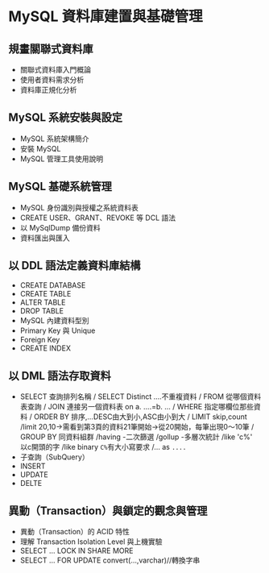 # MySQL 資料庫建置與基礎管理

## 規畫關聯式資料庫
  - 關聯式資料庫入門概論
  - 使用者資料需求分析
  - 資料庫正規化分析

## MySQL 系統安裝與設定
  - MySQL 系統架構簡介
  - 安裝 MySQL 
  - MySQL 管理工具使用說明
   
## MySQL 基礎系統管理
  - MySQL 身份識別與授權之系統資料表
  - CREATE USER、GRANT、REVOKE 等 DCL 語法
  - 以 MySqlDump 備份資料
  - 資料匯出與匯入

## 以 DDL 語法定義資料庫結構
  - CREATE DATABASE
  - CREATE TABLE
  - ALTER TABLE
  - DROP TABLE
  - MySQL 內建資料型別
  - Primary Key 與 Unique
  - Foreign Key
  - CREATE INDEX

## 以 DML 語法存取資料
  - SELECT 查詢排列名稱
  / SELECT Distinct ....不重複資料
  / FROM 從哪個資料表查詢
  / JOIN 連接另一個資料表 on a. ....=b. ...
  / WHERE 指定哪欄位那些資料
  / ORDER BY 排序,...DESC由大到小,ASC由小到大
  / LIMIT skip,count
  /limit 20,10->需看到第3頁的資料21筆開始->從20開始，每筆出現0～10筆
  / GROUP BY 同資料組群
    /having -二次篩選
    /gollup -多層次統計
  /like 'c%'　以c開頭的字
  /like binary `C%`有大小寫要求
  /... as `....`
  - 子查詢（SubQuery）
  - INSERT
  - UPDATE
  - DELTE

## 異動（Transaction）與鎖定的觀念與管理
  - 異動（Transaction）的 ACID 特性
  - 理解 Transaction Isolation Level 與上機實驗
  - SELECT ... LOCK IN SHARE MORE
  - SELECT ... FOR UPDATE
  convert(...,varchar)//轉換字串